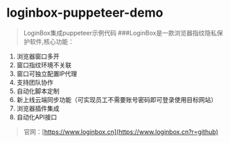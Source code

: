 # loginbox-puppeteer-demo
>LoginBox集成puppeteer示例代码
###LoginBox是一款浏览器指纹隐私保护软件,核心功能：
1. 浏览器窗口多开
2. 窗口指纹环境不关联
3. 窗口可独立配置IP代理
4. 支持团队协作
5. 自动化脚本定制
6. 新上线云端同步功能（可实现员工不需要账号密码即可登录使用目标网站）
7. 浏览器插件集成
8. 自动化API接口
>官网：[https://www.loginbox.cn](https://www.loginbox.cn?r=github)